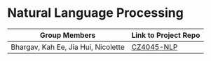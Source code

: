 # Natural Language Processing

| Group Members                       | Link to Project Repo                                         |
| ----------------------------------- | ------------------------------------------------------------ |
| Bhargav, Kah Ee, Jia Hui, Nicolette | [CZ4045-NLP](https://github.com/majulahsingapuri/CZ4045-NLP) |
